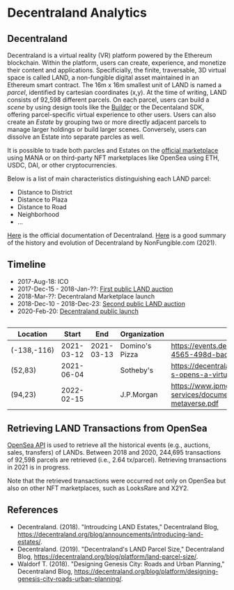 # Decentraland Analytics

## Decentraland
Decentraland is a virtual reality (VR) platform powered by the Ethereum blockchain. Within the platform, users can create, experience, and monetize their content and applications. Specificially, the finite, traversable, 3D virtual space is called LAND, a non-fungible digital asset maintained in an Ethereum smart contract. The 16m x 16m smallest unit of LAND is named a _parcel_, identified by cartesian coordinates (x,y). At the time of writing, LAND consists of 92,598 different parcels. On each parcel, users can build a _scene_ by using design tools like the [Builder](https://builder.decentraland.org/) or the Decentaland SDK, offering parcel-specific virtual experience to other users. Users can also create an _Estate_ by grouping two or more directly adjacent parcels to manage larger holdings or build larger scenes. Conversely, users can dissolve an Estate into separate parcles as well.

It is possible to trade both parcles and Estates on the [official marketplace](https://market.decentraland.org/) using MANA or on third-party NFT marketplaces like OpenSea using ETH, USDC, DAI, or other cryptocurrencies.

Below is a list of main characteristics distinguishing each LAND parcel:
- Distance to District
- Distance to Plaza
- Distance to Road
- Neighborhood
- ...

[Here](https://docs.decentraland.org/decentraland/introduction/) is the official documentation of Decentraland.
[Here](https://nonfungible.com/blog/discovery-of-decentraland?utm_campaign=Weekly%20Newsletter&utm_medium=email&_hsmi=200553779&_hsenc=p2ANqtz-9qmLYq4OxVvb74c0vTQKXxIjKNx6QmgrTu_jEWgcpxIeCXBQG6twHvi2Wpc_xMnX6zVpHL9ORDqQ8u_FPl_OrF6pTq-g&utm_content=200553779&utm_source=hs_email) is a good summary of the history and evolution of Decentraland by NonFungible.com (2021).


## Timeline
- 2017-Aug-18: ICO
- 2017-Dec-15 - 2018-Jan-??: [First public LAND auction](https://medium.com/decentraland/the-terraform-event-is-around-the-corner-bdda6a2d4367)
- 2018-Mar-??: Decentraland Marketplace launch
- 2018-Dec-10 - 2018-Dec-23: [Second public LAND auction](https://decentraland.org/blog/announcements/the-decentraland-land-auction-has-started/)
- 2020-Feb-20: [Decentraland public launch](https://decentraland.org/blog/announcements/decentraland-announces-publich-launch/)


## 
| Location | Start | End | Organization | Link |
| -- | -- | -- | -- | -- |
| (-138,-116) | 2021-03-12 | 2021-03-13 | Domino's Pizza | https://events.decentraland.org/event/?id=9ad1f34a-4565-498d-bac5-835e9c6b6047 |
| (52,83) | 2021-06-04 | | Sotheby's | https://decentraland.org/blog/announcements/sotheby-s-opens-a-virtual-gallery-in-decentraland/ |
| (94,23) | 2022-02-15 |  | J.P.Morgan | https://www.jpmorgan.com/content/dam/jpm/treasury-services/documents/opportunities-in-the-metaverse.pdf |


## Retrieving LAND Transactions from OpenSea
[OpenSea API](https://docs.opensea.io/reference/api-overview) is used to retrieve all the historical events (e.g., auctions, sales, transfers) of LANDs. Between 2018 and 2020, 244,695 transactions of 92,598 parcels are retrieved (i.e., 2.64 tx/parcel). Retrieving trransactions in 2021 is in progress.

Note that the retrieved transactions were occurred not only on OpenSea but also on other NFT marketplaces, such as LooksRare and X2Y2.


## References
- Decentraland. (2018). "Introudcing LAND Estates," Decentraland Blog, https://decentraland.org/blog/announcements/introducing-land-estates/.
- Decentraland. (2019). "Decentraland's LAND Parcel Size," Decentraland Blog, https://decentraland.org/blog/platform/land-parcel-size/.
- Waldorf T. (2018). "Designing Genesis City: Roads and Urban Planning," Decentraland Blog, https://decentraland.org/blog/platform/designing-genesis-city-roads-urban-planning/.
